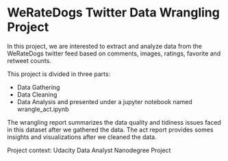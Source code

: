 # WeRateDogs Twitter Data Wrangling Project

In this project, we are interested to extract and analyze data from the WeRateDogs twitter feed based on comments, images, ratings, favorite and retweet counts.  

This project is divided in three parts: 
- Data Gathering 
- Data Cleaning 
- Data Analysis 
and presented under a jupyter notebook named wrangle_act.ipynb

The wrangling report summarizes the data quality and tidiness issues faced in this dataset after we gathered the data. 
The act report provides somes insights and visualizations after we cleaned the data. 

Project context: Udacity Data Analyst Nanodegree Project
